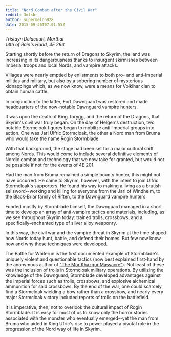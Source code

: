 ```yaml
---
title: "Nord Combat after the Civil War"
reddit: 3mfsbr
author: supermelon928
date: 2015-09-26T07:01:55Z
---
```


*Tristayn Delacourt, Morthal  
13th of Rain's Hand, 4E 293*  

Starting shortly before the return of Dragons to Skyrim, the land was increasing in its dangerousness thanks to insurgent skirmishes between Imperial troops and local Nords, and vampire attacks.  

Villages were nearly emptied by enlistments to both pro- and anti-Imperial militias and military, but also by a sobering number of mysterious kidnappings which, as we now know, were a means for Volkihar clan to obtain human cattle.  

In conjunction to the latter, Fort Dawnguard was restored and made headquarters of the now-notable Dawnguard vampire hunters.  

It was upon the death of King Torygg, and the return of the Dragons, that Skyrim's civil war truly began. On the day of Helgen's destruction, two notable Stormcloak figures began to mobilize anti-Imperial groups into action. One was Jarl Ulfric Stormcloak, the other a Nord man from Bruma who would take the name Rogin Stormblade.  

With that background, the stage had been set for a major cultural shift among Nords. This would come to include several definitive elements of Nordic combat and technology that we now take for granted, but would not be possible if not for the events of 4E 201.  

Had the man from Bruma remained a simple bounty hunter, this might not have occurred. He came to Skyrim, however, with the intent to join Ulfric Stormcloak's supporters. He found his way to making a living as a brutish sellsword--working and killing for everyone from the Jarl of Windhelm, to the Black-Briar family of Riften, to the Dawnguard vampire hunters.  

Funded mostly by Stormblade himself, the Dawnguard managed in a short time to develop an array of anti-vampire tactics and materials, including, as we see throughout Skyrim today: trained trolls, crossbows, and a specifically-enchanted type of silver alloy weaponry.  

In this way, the civil war and the vampire threat in Skyrim at the time shaped how Nords today hunt, battle, and defend their homes. But few now know how and why these techniques were developed.  

The Battle for Whiterun is the first documented example of Stormblade's uniquely violent and questionable tactics (now best explained first-hand by the anonymous author of ["The Mor Khazgur Massacre"](https://www.reddit.com/r/teslore/comments/3afl3e/the_mor_khazgur_massacre/)). Not least of these was the inclusion of trolls in Stormcloak military operations. By utilizing the knowledge of the Dawnguard, Stormblade developed advantages against the Imperial forces such as trolls, crossbows, and explosive alchemical ammunition for said crossbows. By the end of the war, one could scarcely find a Stormcloak wielding a bow rather than a crossbow, and nearly every major Stormcloak victory included reports of trolls on the battlefield.  

It is imperative, then, not to overlook the cultural impact of Rogin Stormblade. It is easy for most of us to know only the horror stories associated with the monster who eventually emerged--yet the man from Bruma who aided in King Ufric's rise to power played a pivotal role in the progression of the Nord way of life in Skyrim.
